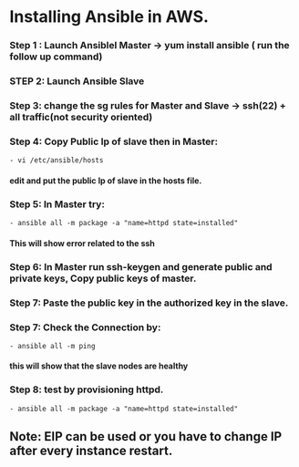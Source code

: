 # Installing Ansible in AWS.

### Step 1 : Launch Ansiblel Master -> yum install ansible ( run the follow up command)
### STEP 2: Launch  Ansible Slave 

### Step 3: change the sg rules for Master and Slave -> ssh(22) + all traffic(not security oriented)

### Step 4: Copy Public Ip of slave then in Master:
    - vi /etc/ansible/hosts 
  #### edit and put the public Ip of slave in the hosts file.
  
### Step 5: In Master try:
    - ansible all -m package -a "name=httpd state=installed"
  
  #### This will show error related to the ssh 
  
### Step 6: In Master run ssh-keygen and generate public and private keys, Copy public keys of master.

### Step 7: Paste the public key in the authorized key in the slave.

### Step 7: Check the Connection by:
    - ansible all -m ping
  ####  this will show that the slave nodes are healthy
 
### Step 8: test by provisioning httpd.
    - ansible all -m package -a "name=httpd state=installed"
    
 ## Note: EIP can be used or you have to change IP after every instance restart.
